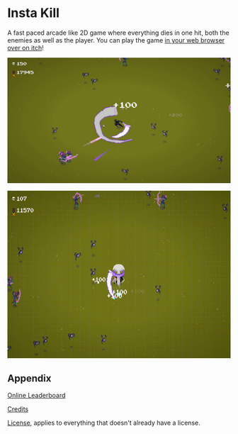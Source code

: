 # Insta Kill

A fast paced arcade like 2D game where everything dies in one hit, both the enemies as well as the player.
You can play the game [in your web browser over on itch](https://praxtube.itch.io/insta-kill)!

<p align="center">
    <img src="docs/demo/screenshot.jpg" alt="screenshot" />
</p>

<p align="center">
    <img src="docs/demo/showcase.gif" alt="showcase" />
</p>

## Appendix

[Online Leaderboard](https://rancic.org/games/insta-kill/)

[Credits](https://github.com/PraxTube/insta-kill/blob/master/CREDITS.md)

[License](https://github.com/PraxTube/insta-kill/blob/master/LICENSE),
applies to everything that doesn't already have a license.
